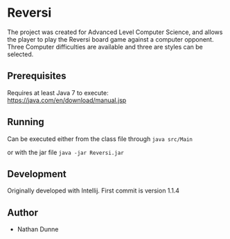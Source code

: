 # Reversi

The project was created for Advanced Level Computer Science, and allows the player to play the Reversi board game against a computer opponent. Three Computer difficulties are available and three are styles can be selected.

## Prerequisites

Requires at least Java 7 to execute:
https://java.com/en/download/manual.jsp

## Running

Can be executed either from the class file through 
`java src/Main`

or with the jar file
`java -jar Reversi.jar`

## Development

Originally developed with Intellij. First commit is version 1.1.4

## Author

* Nathan Dunne